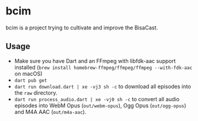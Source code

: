 # bcim

bcim is a project trying to cultivate and improve the BisaCast.

## Usage

- Make sure you have Dart and an FFmpeg with libfdk-aac support installed
  (`brew install homebrew-ffmpeg/ffmpeg/ffmpeg --with-fdk-aac` on macOS)
- `dart pub get`
- `dart run download.dart | xe -vj3 sh -c` to download all episodes into the `raw` directory.
- `dart run process_audio.dart | xe -vj0 sh -c` to convert all audio episodes into WebM Opus
  (`out/webm-opus`), Ogg Opus (`out/ogg-opus`) and M4A AAC (`out/m4a-aac`).
